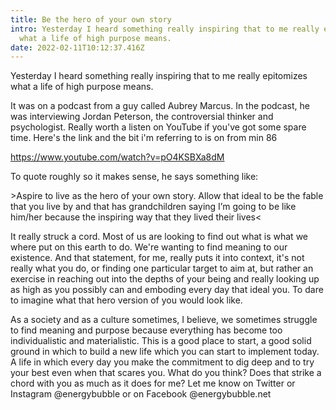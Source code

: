```yaml
---
title: Be the hero of your own story
intro: Yesterday I heard something really inspiring that to me really epitomizes
  what a life of high purpose means.
date: 2022-02-11T10:12:37.416Z
---
```

Yesterday I heard something really inspiring that to me really epitomizes what a life of high purpose means. 

It was on a podcast from a guy called Aubrey Marcus. In the podcast, he was interviewing Jordan Peterson, the controversial thinker and psychologist. Really worth a listen on YouTube if you've got some spare time. Here's the link and the bit i'm referring to is on from min 86

https://www.youtube.com/watch?v=pO4KSBXa8dM

To quote roughly so it makes sense, he says something like:

\>Aspire to live as the hero of your own story. Allow that ideal to be the fable that you live by and that has grandchildren saying I’m going to be like him/her because the inspiring way that they lived their lives<             

It really struck a cord. Most of us are looking to find out what is what we where put on this earth to do. We're wanting to find meaning to our existence.  And that statement, for me, really puts it into context, it's not really what you do, or finding one particular target to aim at, but rather an exercise in reaching out into the depths of your being and really looking up as high as you possibly can and emboding every day that ideal you. To dare to imagine what that hero version of you would look like.

As a society and as a culture sometimes, I believe, we sometimes struggle to find meaning and purpose because everything has become too individualistic and materialistic. This is a good place to start,  a good solid ground in which to build a new life which you can start to implement today. A life in which every day you make the commitment to dig deep and to try your best even when that scares you. What do you think? Does that strike a chord with you as much as it does for me? Let me know on Twitter or Instagram @energybubble or on Facebook @energybubble.net